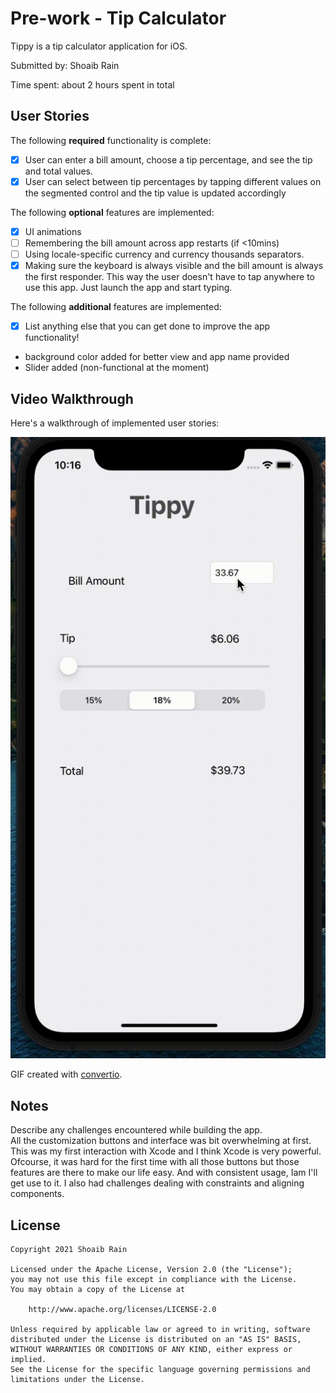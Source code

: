# Pre-work - Tip Calculator

Tippy is a tip calculator application for iOS.

Submitted by: Shoaib Rain

Time spent: about 2 hours spent in total

## User Stories

The following **required** functionality is complete:

* [x] User can enter a bill amount, choose a tip percentage, and see the tip and total values.
* [x] User can select between tip percentages by tapping different values on the segmented control and the tip value is updated accordingly

The following **optional** features are implemented:

* [x] UI animations
* [ ] Remembering the bill amount across app restarts (if <10mins)
* [ ] Using locale-specific currency and currency thousands separators.
* [x] Making sure the keyboard is always visible and the bill amount is always the first responder. This way the user doesn't have to tap anywhere to use this app. Just launch the app and start typing.

The following **additional** features are implemented:

- [x] List anything else that you can get done to improve the app functionality!
- background color added for better view and app name provided
- Slider added (non-functional at the moment)

## Video Walkthrough

Here's a walkthrough of implemented user stories:

<img src='https://github.com/shoaibrain/prework/blob/main/prework.gif' title='Video Walkthrough' width='' alt='Video Walkthrough' />

GIF created with [convertio](https://convertio.co/).

## Notes

Describe any challenges encountered while building the app.\
All the customization buttons and interface was bit overwhelming at first. This was my first interaction with Xcode and I think Xcode is very powerful.
Ofcourse, it was hard for the first time with all those buttons but those features are there to make our life easy. And with consistent usage, Iam I'll
get use to it.
I also had challenges dealing with constraints and aligning components. 

## License

    Copyright 2021 Shoaib Rain

    Licensed under the Apache License, Version 2.0 (the "License");
    you may not use this file except in compliance with the License.
    You may obtain a copy of the License at

        http://www.apache.org/licenses/LICENSE-2.0

    Unless required by applicable law or agreed to in writing, software
    distributed under the License is distributed on an "AS IS" BASIS,
    WITHOUT WARRANTIES OR CONDITIONS OF ANY KIND, either express or implied.
    See the License for the specific language governing permissions and
    limitations under the License.
